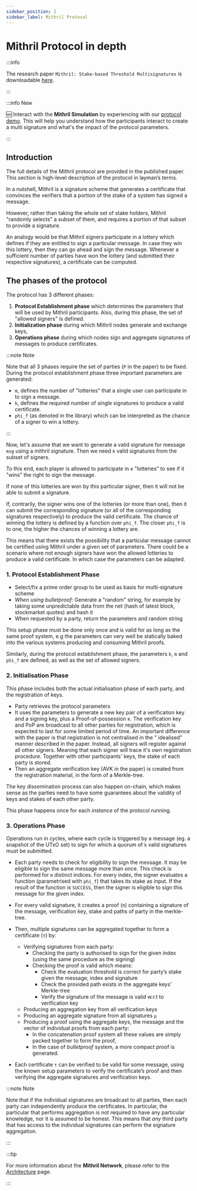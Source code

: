 ```yaml
---
sidebar_position: 2
sidebar_label: Mithril Protocol
---
```


# Mithril Protocol in depth

:::info

The research paper `Mithril: Stake-based Threshold Multisignatures` is downloadable [here](https://iohk.io/en/research/library/papers/mithril-stake-based-threshold-multisignatures/).

:::

:::info New

:new: Interact with the **Mithril Simulation** by experiencing with our [protocol demo](mithril-simulation.md). This will help you understand how the participants interact to create a multi signature and what's the impact of the protocol parameters.

:::

## Introduction

The full details of the Mithril protocol are provided in the published paper. This section is high-level description of
the protocol in layman’s terms.

In a nutshell, Mithril is a signature scheme that generates a certificate that convinces
the verifiers that a portion of the stake of a system has signed a message.

However, rather than taking the whole set of
stake holders, Mithril
"randomly selects" a subset of them, and requires a portion of that subset to provide a signature.

An analogy would be
that Mithril signers participate in a lottery which defines if they are entitled to sign a particular message. In case
they win this lottery, then they can go ahead and sign the message. Whenever a sufficient number of parties have won the
lottery (and submitted their respective signatures), a certificate can be computed.

## The phases of the protocol

The protocol has 3 different phases:

1. **Protocol Establishment phase** which determines the parameters that will be used by Mithril participants. Also,
   during this phase, the set of "allowed signers" is defined.
2. **Initialization phase** during which Mithril nodes generate and exchange keys,
3. **Operations phase** during which nodes sign and aggregate signatures of messages to produce certificates.

:::note Note

Note that all 3 phases require the set of parties (`P` in the paper) to be fixed. During the protocol establishment phase
three important parameters are generated:

* `m`, defines the number of "lotteries" that a single user can participate in to sign a message.
* `k`, defines the required number of single signatures to produce a valid certificate.
* `phi_f` (as denoted in the library) which can be interpreted as the chance of a signer to win a lottery.

:::

Now, let's assume that we want to generate a valid signature for message `msg` using a mithril signature. Then we need `k` valid signatures from the subset of signers.

To this end, each player is allowed to participate in `m` "lotteries" to see if it "wins" the right to sign the message.

If none of this lotteries are won by this particular signer, then it will not be able to submit a signature.

If, contrarily, the signer wins one of the lotteries (or more than one), then it
can submit the corresponding signature (or all of the corresponding signatures respectively) to produce the valid certificate. The chance of winning the lottery is defined by a function over `phi_f`. The closer `phi_f` is to one, the higher the chances of winning a lottery are.

This means that there exists the possibility that a particular message cannot be certified using Mithril under a given set of parameters. There could be a scenario where not enough signers have won the allowed lotteries to produce a valid certificate. In which case the parameters can be adapted.

### 1. Protocol Establishment Phase

* Select/fix a prime order group to be used as basis for multi-signature scheme
* _When using bulletproof_: Generate a "random" string, for example by taking some unpredictable data from the net (hash
  of latest block, stockmarket quotes) and hash it
* When requested by a party, return the parameters and random string

This setup phase must be done only once and is valid for as long as the same proof system, e.g the parameters can very well be statically baked into the various systems producing and consuming Mithril proofs.

Similarly, during the protocol establishment phase, the parameters `k`, `m` and `phi_f` are defined, as well as the set of allowed signers.

### 2. Initialisation Phase

This phase includes both the actual initialisation phase of each party, and the registration of keys.

* Party retrieves the protocol parameters
* It uses the parameters to generate a new key pair of a verification key and a signing key, plus a Proof-of-possession
  κ. The verification key and PoP are broadcast to all other parties for registration, which is expected to last for
  some limited period of time. An important difference with the paper is that registration is not centralised in the "
  idealised" manner described in the paper. Instead, all signers will register against all other signers. Meaning that
  each signer will trace it's own registration procedure. Together with other participants' keys, the stake of each
  party is stored.
* Then an aggregate verification key (AVK in the paper) is created from the registration material, in the form of a
  Merkle-tree.

The key dissemination process can also happen on-chain, which makes sense as the parties need to have some guarantees about the validity of keys and stakes of each other party.

This phase happens once for each _instance_ of the protocol running.

### 3. Operations Phase

Operations run in cycles, where each cycle is triggered by a message (eg. a snapshot of the UTxO set) to sign for which
a quorum of `k` valid signatures must be submitted.

* Each party needs to check for eligibility to sign the message. It may be eligible to sign the same message more than once. This check is performed for `m` distinct indices. For every index, the signer evaluates a function (parametrised with `phi_f`) that takes its stake as input. If the result of the function is `SUCCESS`, then the signer is eligible to sign this message for the given index.

* For every valid signature, it creates a proof (`π`) containing a signature of the message, verification key, stake and paths of party in the merkle-tree.

* Then, multiple signatures can be aggregated together to form a certificate (`τ`) by:
  * Verifying signatures from each party:
    * Checking the party is authorised to sign for the given index (using the same procedure as the signing)
    * Checking the proof is valid which means:
      * Check the evaluation threshold is correct for party’s stake given the message, index and signature
      * Check the provided path exists in the aggregate keys' Merkle-tree
      * Verify the signature of the message is valid w.r.t to verification key
  * Producing an aggregation key from all verification keys
  * Producing an aggregate signature from all signatures `μ`
  * Producing a proof using the aggregate keys, the message and the vector of individual proofs from each party:
    * In the concatenation proof system all these values are simply packed together to form the proof,
    * In the case of _bulletproof_ system, a more compact proof is generated.

* Each certificate `τ` can be verified to be valid for some message, using the known setup parameters to verify the certificate’s proof and then verifying the aggregate signatures and verification keys.

:::note Note

Note that if the individual signatures are broadcast to all parties, then each party can independently produce the certificates. In particular, the particular that performs aggregation is not required to have any particular knowledge, nor it is assumed to be honest. This means that _any_ third party that has access to the individual signatures can perform the signature aggregation.

:::

:::tip

For more information about the **Mithril Network**, please refer to the [Architecture](../manual/developer-docs/architecture/architecture.md) page.

:::
